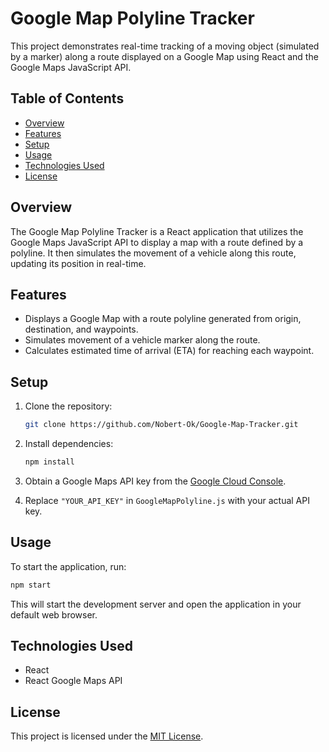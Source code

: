 # Google Map Polyline Tracker

This project demonstrates real-time tracking of a moving object (simulated by a marker) along a route displayed on a Google Map using React and the Google Maps JavaScript API.

## Table of Contents

- [Overview](#overview)
- [Features](#features)
- [Setup](#setup)
- [Usage](#usage)
- [Technologies Used](#technologies-used)
- [License](#license)

## Overview

The Google Map Polyline Tracker is a React application that utilizes the Google Maps JavaScript API to display a map with a route defined by a polyline. It then simulates the movement of a vehicle along this route, updating its position in real-time.

## Features

- Displays a Google Map with a route polyline generated from origin, destination, and waypoints.
- Simulates movement of a vehicle marker along the route.
- Calculates estimated time of arrival (ETA) for reaching each waypoint.

## Setup

1. Clone the repository:

   ```bash
   git clone https://github.com/Nobert-Ok/Google-Map-Tracker.git
   ```

2. Install dependencies:

   ```bash
   npm install
   ```

3. Obtain a Google Maps API key from the [Google Cloud Console](https://console.cloud.google.com/).

4. Replace `"YOUR_API_KEY"` in `GoogleMapPolyline.js` with your actual API key.

## Usage

To start the application, run:

```bash
npm start
```

This will start the development server and open the application in your default web browser.

## Technologies Used

- React
- React Google Maps API

## License

This project is licensed under the [MIT License](LICENSE).
